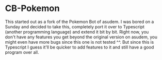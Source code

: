 # CB-Pokemon
This started out as a fork of the Pokemon Bot of asudem.
I was bored on a Sunday and decided to take this, completely port it over to Typescript (another programming language) and extend it bit by bit.
Right now, you don't have any features you get beyond the original version on asudem, you might even have more bugs since this one is not tested ^^. But since this is Typescript I guess it'll be quicker to add features to it and still have a good program over all.
